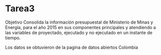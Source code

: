 # Tarea3

Objetivo
Consolida la información presupuestal de Ministerio de Minas y Energía, para el año 2015 en sus componentes principales y atendiendo a las variables de proyectado, ejecutado y no ejecutado en un instante de tiempo.

Los datos se obtuvieron de la pagina de datos abiertos Colombia


